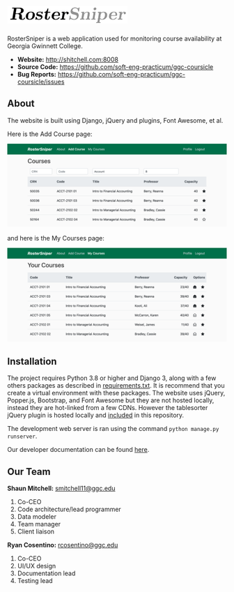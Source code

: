 # <img src="roster_sniper/media/readme/logo.png" height="40">

RosterSniper is a web application used for monitoring course availability at Georgia Gwinnett College.

- **Website:** http://shitchell.com:8008
- **Source Code:** https://github.com/soft-eng-practicum/ggc-coursicle
- **Bug Reports:** https://github.com/soft-eng-practicum/ggc-coursicle/issues

## About

The website is built using Django, jQuery and plugins, Font Awesome, et al.

Here is the Add Course page:

<img src="roster_sniper/media/readme/add-course.png" width="600">

and here is the My Courses page:

<img src="roster_sniper/media/readme/my-courses.png" width="600">

## Installation

The project requires Python 3.8 or higher and Django 3, along with a few others packages as described in [requirements.txt](requirements.txt). It is recommend that you create a virtual environment with these packages. The website uses jQuery, Popper.js, Bootstrap, and Font Awesome but they are not hosted locally, instead they are hot-linked from a few CDNs. However the tablesorter jQuery plugin is hosted locally and [included](roster_sniper/core/static/tablesorter) in this repository.

The development web server is ran using the command `python manage.py runserver`.

Our developer documentation can be found [here](roster_sniper/notes).

## Our Team

**Shaun Mitchell:** smitchell11@ggc.edu
1. Co-CEO
2. Code architecture/lead programmer
3. Data modeler
4. Team manager
5. Client liaison

**Ryan Cosentino:** rcosentino@ggc.edu
1. Co-CEO
2. UI/UX design
3. Documentation lead
4. Testing lead
